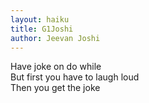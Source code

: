 ```yaml
---
layout: haiku
title: G1Joshi
author: Jeevan Joshi
---
```


Have joke on do while<br>
But first you have to laugh loud<br>
Then you get the joke<br>
